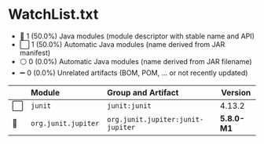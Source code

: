 # WatchList.txt

- 🧩 1 (50.0%) Java modules (module descriptor with stable name and API)
- ⬜ 1 (50.0%) Automatic Java modules (name derived from JAR manifest)
- ⚪ 0 (0.0%) Automatic Java modules (name derived from JAR filename)
- ➖ 0 (0.0%) Unrelated artifacts (BOM, POM, ... or not recently updated)

|   | Module | Group and Artifact | Version |
|---|:-------|:-------------------|---------|
| ⬜ | `junit` | `junit:junit` | 4.13.2 |
| 🧩 | `org.junit.jupiter` | `org.junit.jupiter:junit-jupiter` | **5.8.0-M1** |
